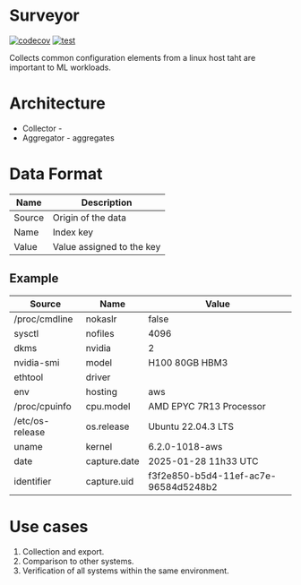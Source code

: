# Surveyor

[![codecov](https://codecov.io/gh/mlmon/surveyor/graph/badge.svg?token=QGGV4Y1EMX)](https://codecov.io/gh/mlmon/surveyor)
[![test](https://github.com/mlmon/surveyor/actions/workflows/go.yml/badge.svg)](https://github.com/mlmon/surveyor/actions/workflows/go.yml)

Collects common configuration elements from a linux host taht are important to ML workloads.

# Architecture

* Collector - 
* Aggregator - aggregates

# Data Format

| Name   | Description               |
|--------|---------------------------|
| Source | Origin of the data        |
| Name   | Index key                 |
| Value  | Value assigned to the key |

## Example

| Source          | Name         | Value                                |
|-----------------|--------------|--------------------------------------|
| /proc/cmdline   | nokaslr      | false                                |
| sysctl          | nofiles      | 4096                                 |
| dkms            | nvidia       | 2                                    |
| nvidia-smi      | model        | H100 80GB HBM3                       |
| ethtool         | driver       |                                      |
| env             | hosting      | aws                                  |
| /proc/cpuinfo   | cpu.model    | AMD EPYC 7R13 Processor              |
| /etc/os-release | os.release   | Ubuntu 22.04.3 LTS                   |
| uname           | kernel       | 6.2.0-1018-aws                       |
| date            | capture.date | 2025-01-28 11h33 UTC                 |
| identifier      | capture.uid  | f3f2e850-b5d4-11ef-ac7e-96584d5248b2 |

# Use cases

1. Collection and export.
2. Comparison to other systems.
3. Verification of all systems within the same environment.
